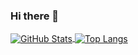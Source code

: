 ### Hi there 👋

<a href="https://github.com/Harry-Chen">
  <img align="center" alt="GitHub Stats" src="https://github-readme-stats.vercel.app/api?username=ZenithalHourlyRate&show_icons=true&include_all_commits=true" />
</a>
<a href="https://github.com/jiegec">
  <img align="center" alt="Top Langs" src="https://github-readme-stats.vercel.app/api/top-langs/?username=ZenithalHourlyRate&layout=compact" />
</a>

